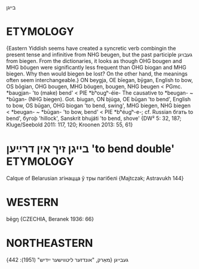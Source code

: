 בייגן

ETYMOLOGY
===========
{Eastern Yiddish seems have created a syncretic verb combingin the present tense and infinitive from NHG beugen, but the past participle געבויגן from biegen.
From the dictionaries, it looks as though OHG bougen and  MHG böugen were significantly less frequent than OHG biogan and MHG biegen. Why then would biegen be lost? On the other hand, the meanings often seem interchangeable.}
ON beygja, OE bīegan, bȳgan, English to bow, OS bōgian, OHG bougen, MHG böugen, bougen, NHG beugen < PGmc. *baugjan- 'to (make) bend' < PIE *bʰougʰ-éie-
The causative to *beugan- ~ *būgan- (NHG biegen).
Got. biugan, ON bjúga, OE būgan 'to bend', English to bow, OS būgan, OHG biogan 'to bend, swing', MHG biegen, NHG biegen < *beugan- ~ *būgan- 'to bow, bend' < PIE *bʰéugʰ-e-; cf. Russian бгать to bend', буго́р 'hillock', Sanskrit bhujáti 'to bend, shove' 
{DW² 5: 32, 187; Kluge/Seebold 2011: 117, 120; Kroonen 2013: 55, 61}

בייגן זיך אין דרײַען
'to bend double'
ETYMOLOGY
===========
Calque of Belarusian згінацца ў тры пагібелі
{Majtczak; Astravukh 144}

WESTERN
========

bēgŋ {CZECHIA, Beranek 1936: 66}

NORTHEASTERN
==============

געבייגן
{מאַרק, "אונדזער ליטווישער ייִדיש" (1951): 442}
